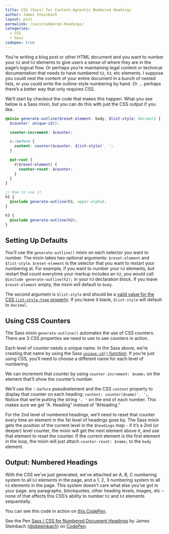 ```yaml
---
title: CSS (Sass) for Content-Agnostic Numbered Headings
author: James Steinbach
layout: post
permalink: /sass/numbered-headings/
categories:
  - CSS
  - Sass
codepen: true
---
```


You&#8217;re writing a blog post or other HTML document and you want to number your `h2` and `h3` elements to give users a sense of where they are in the page&#8217;s logical flow. Or perhaps you&#8217;re maintaining legal content or technical documentation that needs to have numbered `h2`, `h3`, etc elements. I suppose you could nest the content of your entire document in a bunch of nested lists, or you could write the outline-style numbering by hand. Or &hellip; perhaps there&#8217;s a better way that only requires CSS.

We&#8217;ll start by checkout the code that makes this happen. What you see below is a Sass mixin, but you can do this with just the CSS output if you like.

~~~scss
@mixin generate-outline($reset-element: body, $list-style: decimal) {
  $counter: unique-id();

  counter-increment: $counter;

  &::before {
    content: counter($counter, $list-style)'. ';
  }

  @at-root {
    #{$reset-element} {
      counter-reset: $counter;
    }
  }
}

// How to use it
h2 {
  @include generate-outline(h1, upper-alpha);
}

h3 {
  @include generate-outline(h2);
}
~~~

## Setting Up Defaults

You&#8217;ll use the `generate-outline()` mixin on each selector you want to number. The mixin takes two optional arguments: `$reset-element` and `$list-style`. `$reset-element` is the selector that you want to restart your numbering at. For example, if you want to number your `h3` elements, but restart that count everytime your markup includes an `h2`, you would call `@include generate-outline(h2);` in your `h3` declaration block. If you leave `$reset-element` empty, the mixin will default to `body`.

The second argument is `$list-style` and should be a [valid value for the CSS `list-style-type` property](https://developer.mozilla.org/en-US/docs/Web/CSS/list-style-type#Values). If you leave it blank, `$list-style` will default to `decimal`.

## Using CSS Counters

The Sass mixin `generate-outline()` automates the use of CSS counters. There are 3 CSS properties we need to use to see counters in action.

Each level of counter needs a unique name. In the Sass above, we&#8217;re creating that name by using the Sass [`unique-id()` function](http://sass-lang.com/documentation/Sass/Script/Functions.html#miscellaneous_functions). If you&#8217;re just using CSS, you&#8217;ll need to choose a different name for each level of numbering.

We can increment that counter by using `counter-increment: $name;` on the element that&#8217;ll show the counter&#8217;s number.

We&#8217;ll use the `::before` pseudoelement and the CSS `content` property to display that counter on each heading: `content: counter($name)'. ';`. Notice that we&#8217;re putting the string `'. '` on the end of each number. This makes sure we get &#8220;A. Heading&#8221; instead of &#8220;AHeading.&#8221;

For the 2nd level of numbered headings, we&#8217;ll need to reset that counter every time an element in the 1st level of headings goes by. The Sass mixin gets the position of the current level in the `$headings` map - if it&#8217;s a 2nd (or deeper) level counter, the mixin will get the next element above it, and use that element to reset the counter. If the current element is the first element in the loop, the mixin will just attach `counter-reset: $name;` to the `body` element.

## Output: Numbered Headings

With the CSS we&#8217;ve just generated, we&#8217;ve attached an A, B, C numbering system to all `h2` elements in the page, and a 1, 2, 3 numbering system to all `h3` elements in the page. This system doesn&#8217;t care what else you&#8217;ve got in your page: any paragraphs, blockquotes, other heading levels, images, etc &ndash; none of that affects this CSS&#8217;s ability to number `h2` and `h3` elements sequentially.

You can see this code in action on [this CodePen](https://codepen.io/jdsteinbach/pen/vLqwjB).

<p data-height="268" data-theme-id="0" data-slug-hash="vLqwjB" data-default-tab="result" data-user="jdsteinbach" class='codepen'>See the Pen <a href='https://codepen.io/jdsteinbach/pen/vLqwjB/'>Sass / CSS for Numbered Document Headings</a> by James Steinbach (<a href='https://codepen.io/jdsteinbach'>@jdsteinbach</a>) on <a href='https://codepen.io'>CodePen</a>.</p>

